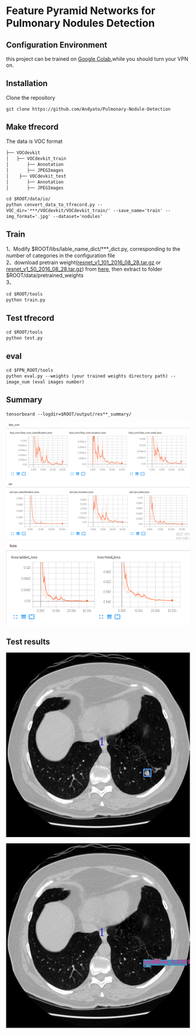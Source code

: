 # Feature Pyramid Networks for Pulmonary Nodules Detection        

## Configuration Environment
this project can be trained on [Google Colab](https://colab.research.google.com/notebooks/welcome.ipynb#recent=true),while you should turn your VPN on.     

## Installation    
  Clone the repository    
  ```Shell    
  git clone https://github.com/Andyato/Pulmonary-Nodule-Detection    
  ```       

## Make tfrecord   
The data is VOC format     
```
├── VOCdevkit
│   ├── VOCdevkit_train
│       ├── Annotation
│       ├── JPEGImages
│    ├── VOCdevkit_test
│       ├── Annotation
│       ├── JPEGImages
```     

  ```Shell    
  cd $ROOT/data/io/  
  python convert_data_to_tfrecord.py --VOC_dir='***/VOCdevkit/VOCdevkit_train/' --save_name='train' --img_format='.jpg' --dataset='nodules'
  ```

  
## Train
1、Modify $ROOT/libs/lable_name_dict/***_dict.py, corresponding to the number of categories in the configuration file    
2、download pretrain weight([resnet_v1_101_2016_08_28.tar.gz](http://download.tensorflow.org/models/resnet_v1_101_2016_08_28.tar.gz) or [resnet_v1_50_2016_08_28.tar.gz](http://download.tensorflow.org/models/resnet_v1_50_2016_08_28.tar.gz)) from [here](https://github.com/yangxue0827/models/tree/master/slim), then extract to folder $ROOT/data/pretrained_weights    
3、    
  ```Shell    
  cd $ROOT/tools
  python train.py 
  ``` 

## Test tfrecord     
  ```Shell    
  cd $ROOT/tools    
  python test.py  
  ``` 

## eval  
  ```Shell    
  cd $FPN_ROOT/tools   
  python eval.py --weights (your trained weights directory path) --image_num (eval images number)
  ```  

## Summary   
  ```Shell    
  tensorboard --logdir=$ROOT/output/res**_summary/
  ```    

![01](pictures/fast_rcnn_loss.png)   
![02](pictures/rpn_loss.png)   
![03](pictures/total_loss.png)   

## Test results    
![04](pictures/gt_img.png)   

![05](pictures/test_img.png)   
